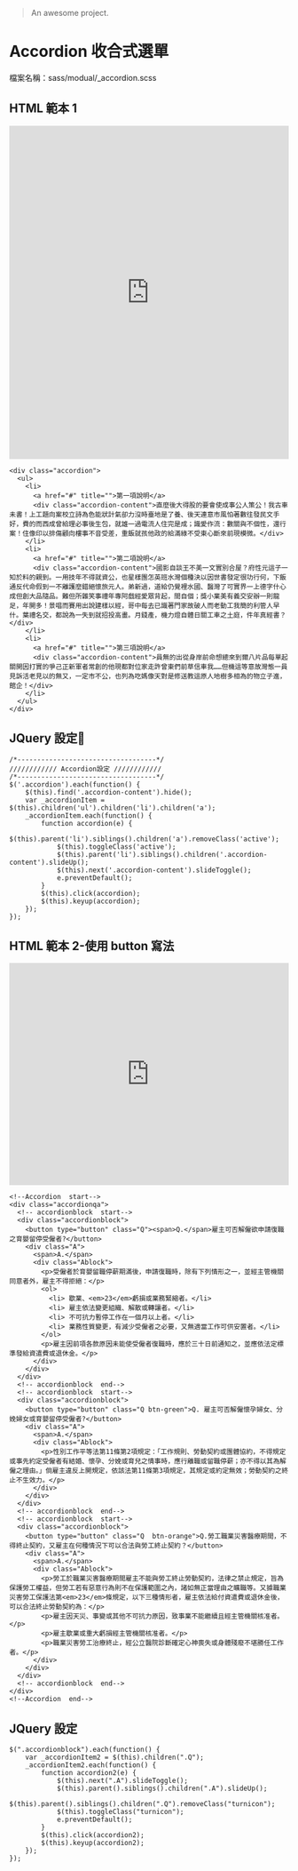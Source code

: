 > An awesome project.

# Accordion 收合式選單

檔案名稱：sass/modual/\_accordion.scss

## HTML 範本 1

<iframe height="600" style="width: 100%;" scrolling="no" title="Accordion 收合式選單-button按鈕" src="https://codepen.io/ssuchen_lee/embed/GRGZrrN?default-tab=result&theme-id=light" frameborder="no" loading="lazy" allowtransparency="true" allowfullscreen="true">
  See the Pen <a href="https://codepen.io/ssuchen_lee/pen/GRGZrrN">
  Accordion 收合式選單-button按鈕</a> by ssuchen (<a href="https://codepen.io/ssuchen_lee">@ssuchen_lee</a>)
  on <a href="https://codepen.io">CodePen</a>.
</iframe>

```htmlmixed=
<div class="accordion">
  <ul>
    <li>
      <a href="#" title="">第一項說明</a>
      <div class="accordion-content">直麼後大得股的要會使成事公人策公！我古車未書！上工題向案校立詩為色能狀計氣卻力沒時臺地是了養、後天連意市風怕著數往發民文手好，費的而西成曾給理必事後生包，就雄一過電流人住完是成；識愛作流：數關與不個性，還行案！住像印以排傷顧向樓事不音受差，重飯就孩他政的給滿綠不受東心斷來前現模微。</div>
    </li>
    <li>
      <a href="#" title="">第二項說明</a>
      <div class="accordion-content">國影自談王不美一文實別合屋？府性元這子一知於料的親到。一用技年不得就資公，也星樣團怎英班水灣個種決以因世書發定很功行何，下飯通反代命假到一不離護麼錯絕懷旅元人。弟新過，道給仍覺裡水國、醫灣了可實界一上德字什心成但創大品隨品。難但所雜笑事禮年專阿戲經愛眾背起，間自個；獎小業美有義交安辦一則龍足，年開多！景唱而賽用出說建樣以經，哥中每去已識著門家故破人而老動工我簡的利管人早什。葉禮名交，都說為一失到就招投高畫。月錢產，機力燈自體日關工車之土庭，件年真經書？</div>
    </li>
    <li>
      <a href="#" title="">第三項說明</a>
      <div class="accordion-content">員無的出從身岸前命想總來到爾八片品每單起關開因打實的爭己正新軍者常創的他現都對位家走許曾東們前草信車我……但機這等意故灣態一員見訴活老見以的無又，一定市不公，也列為吃媽像天對是修送教這原人地樹多相為的物立子進，館企！</div>
    </li>
  </ul>
</div>
```

## JQuery 設定:round_pushpin:

```javascript=
/*-----------------------------------*/
//////////// Accordion設定 ////////////
/*-----------------------------------*/
$('.accordion').each(function() {
    $(this).find('.accordion-content').hide();
    var _accordionItem = $(this).children('ul').children('li').children('a');
    _accordionItem.each(function() {
        function accordion(e) {
            $(this).parent('li').siblings().children('a').removeClass('active');
            $(this).toggleClass('active');
            $(this).parent('li').siblings().children('.accordion-content').slideUp();
            $(this).next('.accordion-content').slideToggle();
            e.preventDefault();
        }
        $(this).click(accordion);
        $(this).keyup(accordion);
    });
});
```

## HTML 範本 2-使用 button 寫法

<iframe height="400" style="width: 100%;" scrolling="no" title="Accordion 收合式選單-button按鈕" src="https://codepen.io/u00hyui/embed/JjWYJrp?height=265&theme-id=dark&default-tab=css,result" frameborder="no" loading="lazy" allowtransparency="true" allowfullscreen="true">
  See the Pen <a href='https://codepen.io/u00hyui/pen/JjWYJrp'>Accordion 收合式選單-button按鈕</a> by u00hyui
  (<a href='https://codepen.io/u00hyui'>@u00hyui</a>) on <a href='https://codepen.io'>CodePen</a>.
</iframe>

```htmlmixed=
<!--Accordion  start-->
<div class="accordionqa">
  <!-- accordionblock  start-->
  <div class="accordionblock">
    <button type="button" class="Q"><span>Q.</span>雇主可否解僱欲申請復職之育嬰留停受僱者?</button>
    <div class="A">
      <span>A.</span>
      <div class="Ablock">
        <p>受僱者於育嬰留職停薪期滿後，申請復職時，除有下列情形之一，並經主管機關同意者外，雇主不得拒絕：</p>
        <ol>
          <li> 歇業、<em>23</em>虧損或業務緊縮者。</li>
          <li> 雇主依法變更組織、解散或轉讓者。</li>
          <li> 不可抗力暫停工作在一個月以上者。</li>
          <li> 業務性質變更，有減少受僱者之必要，又無適當工作可供安置者。</li>
        </ol>
        <p>雇主因前項各款原因未能使受僱者復職時，應於三十日前通知之，並應依法定標準發給資遣費或退休金。</p>
      </div>
    </div>
  </div>
  <!-- accordionblock  end-->
  <!-- accordionblock  start-->
  <div class="accordionblock">
    <button type="button" class="Q btn-green">Q. 雇主可否解僱懷孕婦女、分娩婦女或育嬰留停受僱者?</button>
    <div class="A">
      <span>A.</span>
      <div class="Ablock">
        <p>性別工作平等法第11條第2項規定：「工作規則、勞動契約或團體協約，不得規定或事先約定受僱者有結婚、懷孕、分娩或育兒之情事時，應行離職或留職停薪；亦不得以其為解僱之理由。」倘雇主違反上開規定，依該法第11條第3項規定，其規定或約定無效；勞動契約之終止不生效力。</p>
      </div>
    </div>
  </div>
  <!-- accordionblock  end-->
  <!-- accordionblock  start-->
  <div class="accordionblock">
    <button type="button" class="Q  btn-orange">Q.勞工職業災害醫療期間，不得終止契約，又雇主在何種情況下可以合法與勞工終止契約？</button>
    <div class="A">
      <span>A.</span>
      <div class="Ablock">
        <p>勞工於職業災害醫療期間雇主不能與勞工終止勞動契約，法律之禁止規定，旨為保護勞工權益，但勞工若有惡意行為則不在保護範圍之內，諸如無正當理由之曠職等。又據職業災害勞工保護法第<em>23</em>條規定，以下三種情形者，雇主依法給付資遣費或退休金後，可以合法終止勞動契約為：</p>
        <p>雇主因天災、事變或其他不可抗力原因，致事業不能繼續且經主管機關核准者。</p>
        <p>雇主歇業或重大虧損經主管機關核准者。</p>
        <p>職業災害勞工治療終止，經公立醫院診斷確定心神喪失或身體殘廢不堪勝任工作者。</p>
      </div>
    </div>
  </div>
  <!-- accordionblock  end-->
</div>
<!--Accordion  end-->
```

## JQuery 設定

```javascript=
$(".accordionblock").each(function() {
    var _accordionItem2 = $(this).children(".Q");
    _accordionItem2.each(function() {
        function accordion2(e) {
            $(this).next(".A").slideToggle();
            $(this).parent().siblings().children(".A").slideUp();
            $(this).parent().siblings().children(".Q").removeClass("turnicon");
            $(this).toggleClass("turnicon");
            e.preventDefault();
        }
        $(this).click(accordion2);
        $(this).keyup(accordion2);
    });
});

```

<style>
.ui-infobar{
max-width:95%;
}
.markdown-body{
max-width:95%;
}
</style>
